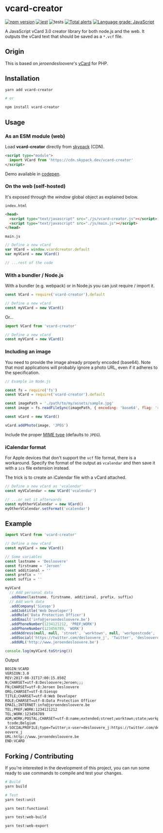 # vcard-creator

[![npm version](https://badge.fury.io/js/vcard-creator.svg)](https://badge.fury.io/js/vcard-creator)
[![jest](https://jestjs.io/img/jest-badge.svg)](https://github.com/facebook/jest)
![tests](https://github.com/joaocarmo/vcard-creator/workflows/Tests/badge.svg)
[![Total alerts](https://img.shields.io/lgtm/alerts/g/joaocarmo/vcard-creator.svg?logo=lgtm&logoWidth=18)](https://lgtm.com/projects/g/joaocarmo/vcard-creator/alerts/)
[![Language grade: JavaScript](https://img.shields.io/lgtm/grade/javascript/g/joaocarmo/vcard-creator.svg?logo=lgtm&logoWidth=18)](https://lgtm.com/projects/g/joaocarmo/vcard-creator/context:javascript)

A JavaScript vCard 3.0 creator library for both node.js and the web.
It outputs the vCard text that should be saved as a `*.vcf` file.

## Origin

This is based on _jeroendesloovere_'s [vCard][jeroendesloovere] for PHP.

## Installation

```sh
yarn add vcard-creator

# or

npm install vcard-creator
```

## Usage

### As an ESM module (web)

Load **vcard-creator** directly from [skypack][skypack] (CDN).

```html
<script type="module">
  import VCard from 'https://cdn.skypack.dev/vcard-creator'
</script>
```

Demo available in [codepen][codepen].

### On the web (self-hosted)

It's exposed through the _window_ global object as explained below.

`index.html`

```html
<head>
  <script type="text/javascript" src="./js/vcard-creator.js"></script>
  <script type="text/javascript" src="./js/main.js"></script>
</head>
```

`main.js`

```js
// Define a new vCard
var VCard = window.vcardcreator.default
var myVCard = new VCard()

// ...rest of the code
```

### With a bundler / Node.js

With a bundler (e.g. webpack) or in Node.js you can just require / import it.

```js
const VCard = require('vcard-creator').default

// Define a new vCard
const myVCard = new VCard()
```

Or...

```js
import VCard from 'vcard-creator'

// Define a new vCard
const myVCard = new VCard()
```

### Including an image

You need to provide the image already properly encoded (base64). Note that most
applications will probably ignore a photo URL, even if it adheres to the
specification.

```js
// Example in Node.js

const fs = require('fs')
const VCard = require('vcard-creator').default

const imagePath = './path/to/my/assets/sample.jpg'
const image = fs.readFileSync(imagePath, { encoding: 'base64', flag: 'r' })

const vCard = new VCard()

vCard.addPhoto(image, 'JPEG')
```

Include the proper [MIME type][mime-types] (defaults to `JPEG`).

### iCalendar format

For Apple devices that don't support the `vcf` file format, there is a
workaround. Specify the format of the output as `vcalendar` and then save it
with a `ics` file extension instead.

The trick is to create an iCalendar file with a vCard attached.

```js
// Define a new vCard as 'vcalendar'
const myVCalendar = new VCard('vcalendar')

// ...or set it afterwards
const myOtherVCalendar = new VCard()
myOtherVCalendar.setFormat('vcalendar')
```

## Example

```js
import VCard from 'vcard-creator'

// Define a new vCard
const myVCard = new VCard()

// Some variables
const lastname = 'Desloovere'
const firstname = 'Jeroen'
const additional = ''
const prefix = ''
const suffix = ''

myVCard
  // Add personal data
  .addName(lastname, firstname, additional, prefix, suffix)
  // Add work data
  .addCompany('Siesqo')
  .addJobtitle('Web Developer')
  .addRole('Data Protection Officer')
  .addEmail('info@jeroendesloovere.be')
  .addPhoneNumber(1234121212, 'PREF;WORK')
  .addPhoneNumber(123456789, 'WORK')
  .addAddress(null, null, 'street', 'worktown', null, 'workpostcode', 'Belgium')
  .addSocial('https://twitter.com/desloovere_j', 'Twitter', 'desloovere_j')
  .addURL('http://www.jeroendesloovere.be')

console.log(myVCard.toString())
```

Output

```txt
BEGIN:VCARD
VERSION:3.0
REV:2017-08-31T17:00:15.850Z
N;CHARSET=utf-8:Desloovere;Jeroen;;;
FN;CHARSET=utf-8:Jeroen Desloovere
ORG;CHARSET=utf-8:Siesqo
TITLE;CHARSET=utf-8:Web Developer
ROLE;CHARSET=utf-8:Data Protection Officer
EMAIL;INTERNET:info@jeroendesloovere.be
TEL;PREF;WORK:1234121212
TEL;WORK:123456789
ADR;WORK;POSTAL;CHARSET=utf-8:name;extended;street;worktown;state;workpos
 tcode;Belgium
X-SOCIALPROFILE;type=Twitter;x-user=desloovere_j:https://twitter.com/desl
oovere_j
URL:http://www.jeroendesloovere.be
END:VCARD
```

## Forking / Contributing

If you're interested in the development of this project, you can run some ready
to use commands to compile and test your changes.

```sh
# Build
yarn build

# Test
yarn test:unit

yarn test:functional

yarn test:web-build

yarn test:web-export
```

<!-- References -->

[codepen]: https://codepen.io/joaocarmo/pen/PozdprL
[jeroendesloovere]: https://github.com/jeroendesloovere/vcard
[mime-types]: https://www.iana.org/assignments/media-types/media-types.xhtml#image
[skypack]: https://skypack.dev
